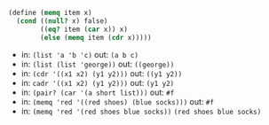 ```scheme
(define (memq item x)
  (cond ((null? x) false)
        ((eq? item (car x)) x)
        (else (memq item (cdr x)))))
```

- in: `(list 'a 'b 'c)` out: `(a b c)`
- in: `(list (list 'george))` out: `((george))`
- in: `(cdr '((x1 x2) (y1 y2)))` out: `((y1 y2))`
- in: `cadr '((x1 x2) (y1 y2)))` out: `(y1 y2)`
- in: `(pair? (car '(a short list)))` out: `#f`
- in: `(memq 'red '((red shoes) (blue socks)))` out: `#f`
- in: `(memq 'red '(red shoes blue socks))` `(red shoes blue socks)`
